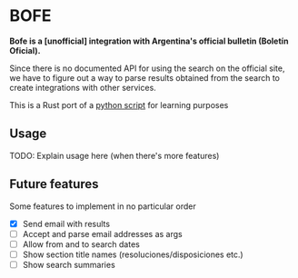 # BOFE

**Bofe is a [unofficial] integration with Argentina's official bulletin (Boletín Oficial).**

Since there is no documented API for using the search on the official site, we have to figure out a way to parse results obtained from the search to create integrations with other services.

This is a Rust port of a [python script](https://github.com/Atixx/BOFE) for learning purposes

## Usage

TODO: Explain usage here (when there's more features)

## Future features

Some features to implement in no particular order

- [x] Send email with results
- [ ] Accept and parse email addresses as args
- [ ] Allow from and to search dates
- [ ] Show section title names (resoluciones/disposiciones etc.)
- [ ] Show search summaries
